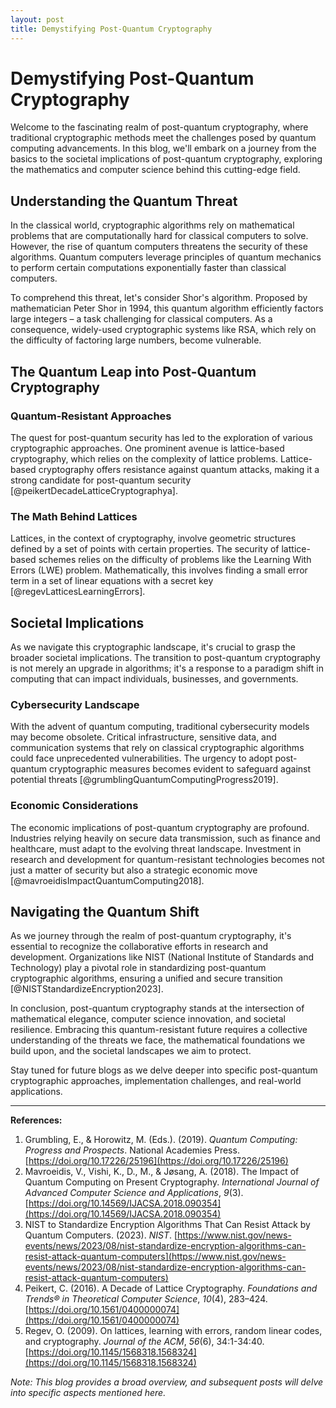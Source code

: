 ```yaml
---
layout: post
title: Demystifying Post-Quantum Cryptography
---
```


# Demystifying Post-Quantum Cryptography

Welcome to the fascinating realm of post-quantum cryptography, where traditional cryptographic methods meet the challenges posed by quantum computing advancements. In this blog, we'll embark on a journey from the basics to the societal implications of post-quantum cryptography, exploring the mathematics and computer science behind this cutting-edge field.

## Understanding the Quantum Threat

In the classical world, cryptographic algorithms rely on mathematical problems that are computationally hard for classical computers to solve. However, the rise of quantum computers threatens the security of these algorithms. Quantum computers leverage principles of quantum mechanics to perform certain computations exponentially faster than classical computers.

To comprehend this threat, let's consider Shor's algorithm. Proposed by mathematician Peter Shor in 1994, this quantum algorithm efficiently factors large integers – a task challenging for classical computers. As a consequence, widely-used cryptographic systems like RSA, which rely on the difficulty of factoring large numbers, become vulnerable.

## The Quantum Leap into Post-Quantum Cryptography

### Quantum-Resistant Approaches

The quest for post-quantum security has led to the exploration of various cryptographic approaches. One prominent avenue is lattice-based cryptography, which relies on the complexity of lattice problems. Lattice-based cryptography offers resistance against quantum attacks, making it a strong candidate for post-quantum security [@peikertDecadeLatticeCryptographya].

### The Math Behind Lattices

Lattices, in the context of cryptography, involve geometric structures defined by a set of points with certain properties. The security of lattice-based schemes relies on the difficulty of problems like the Learning With Errors (LWE) problem. Mathematically, this involves finding a small error term in a set of linear equations with a secret key [@regevLatticesLearningErrors].

## Societal Implications

As we navigate this cryptographic landscape, it's crucial to grasp the broader societal implications. The transition to post-quantum cryptography is not merely an upgrade in algorithms; it's a response to a paradigm shift in computing that can impact individuals, businesses, and governments.

### Cybersecurity Landscape

With the advent of quantum computing, traditional cybersecurity models may become obsolete. Critical infrastructure, sensitive data, and communication systems that rely on classical cryptographic algorithms could face unprecedented vulnerabilities. The urgency to adopt post-quantum cryptographic measures becomes evident to safeguard against potential threats [@grumblingQuantumComputingProgress2019].

### Economic Considerations

The economic implications of post-quantum cryptography are profound. Industries relying heavily on secure data transmission, such as finance and healthcare, must adapt to the evolving threat landscape. Investment in research and development for quantum-resistant technologies becomes not just a matter of security but also a strategic economic move [@mavroeidisImpactQuantumComputing2018].

## Navigating the Quantum Shift

As we journey through the realm of post-quantum cryptography, it's essential to recognize the collaborative efforts in research and development. Organizations like NIST (National Institute of Standards and Technology) play a pivotal role in standardizing post-quantum cryptographic algorithms, ensuring a unified and secure transition [@NISTStandardizeEncryption2023].

In conclusion, post-quantum cryptography stands at the intersection of mathematical elegance, computer science innovation, and societal resilience. Embracing this quantum-resistant future requires a collective understanding of the threats we face, the mathematical foundations we build upon, and the societal landscapes we aim to protect.

Stay tuned for future blogs as we delve deeper into specific post-quantum cryptographic approaches, implementation challenges, and real-world applications.

---

**References:**

1. Grumbling, E., & Horowitz, M. (Eds.). (2019). _Quantum Computing: Progress and Prospects_. National Academies Press. [https://doi.org/10.17226/25196](https://doi.org/10.17226/25196)
2. Mavroeidis, V., Vishi, K., D., M., & Jøsang, A. (2018). The Impact of Quantum Computing on Present Cryptography. _International Journal of Advanced Computer Science and Applications_, _9_(3). [https://doi.org/10.14569/IJACSA.2018.090354](https://doi.org/10.14569/IJACSA.2018.090354)
3. NIST to Standardize Encryption Algorithms That Can Resist Attack by Quantum Computers. (2023). _NIST_. [https://www.nist.gov/news-events/news/2023/08/nist-standardize-encryption-algorithms-can-resist-attack-quantum-computers](https://www.nist.gov/news-events/news/2023/08/nist-standardize-encryption-algorithms-can-resist-attack-quantum-computers)
4. Peikert, C. (2016). A Decade of Lattice Cryptography. _Foundations and Trends® in Theoretical Computer Science_, _10_(4), 283–424. [https://doi.org/10.1561/0400000074](https://doi.org/10.1561/0400000074)
5. Regev, O. (2009). On lattices, learning with errors, random linear codes, and cryptography. _Journal of the ACM_, _56_(6), 34:1-34:40. [https://doi.org/10.1145/1568318.1568324](https://doi.org/10.1145/1568318.1568324)

_Note: This blog provides a broad overview, and subsequent posts will delve into specific aspects mentioned here._
